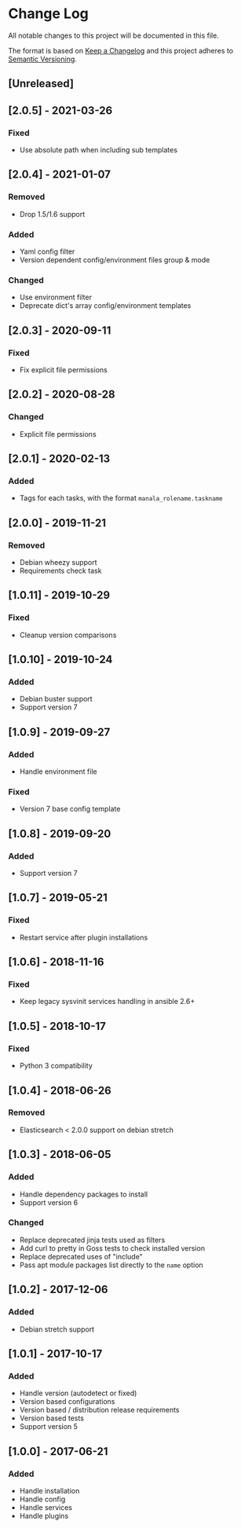 # Change Log
All notable changes to this project will be documented in this file.

The format is based on [Keep a Changelog](http://keepachangelog.com/)
and this project adheres to [Semantic Versioning](http://semver.org/).

## [Unreleased]

## [2.0.5] - 2021-03-26
### Fixed
- Use absolute path when including sub templates

## [2.0.4] - 2021-01-07
### Removed
- Drop 1.5/1.6 support

### Added
- Yaml config filter
- Version dependent config/environment files group & mode

### Changed
- Use environment filter
- Deprecate dict's array config/environment templates

## [2.0.3] - 2020-09-11
### Fixed
- Fix explicit file permissions

## [2.0.2] - 2020-08-28
### Changed
- Explicit file permissions

## [2.0.1] - 2020-02-13
### Added
- Tags for each tasks, with the format `manala_rolename.taskname`

## [2.0.0] - 2019-11-21
### Removed
- Debian wheezy support
- Requirements check task

## [1.0.11] - 2019-10-29
### Fixed
- Cleanup version comparisons

## [1.0.10] - 2019-10-24
### Added
- Debian buster support
- Support version 7

## [1.0.9] - 2019-09-27
### Added
- Handle environment file

### Fixed
- Version 7 base config template

## [1.0.8] - 2019-09-20
### Added
- Support version 7

## [1.0.7] - 2019-05-21
### Fixed
- Restart service after plugin installations

## [1.0.6] - 2018-11-16
### Fixed
- Keep legacy sysvinit services handling in ansible 2.6+

## [1.0.5] - 2018-10-17
### Fixed
- Python 3 compatibility

## [1.0.4] - 2018-06-26
### Removed
- Elasticsearch < 2.0.0 support on debian stretch

## [1.0.3] - 2018-06-05
### Added
- Handle dependency packages to install
- Support version 6

### Changed
- Replace deprecated jinja tests used as filters
- Add curl to pretty in Goss tests to check installed version
- Replace deprecated uses of "include"
- Pass apt module packages list directly to the `name` option

## [1.0.2] - 2017-12-06
### Added
- Debian stretch support

## [1.0.1] - 2017-10-17
### Added
- Handle version (autodetect or fixed)
- Version based configurations
- Version based / distribution release requirements
- Version based tests
- Support version 5

## [1.0.0] - 2017-06-21
### Added
- Handle installation
- Handle config
- Handle services
- Handle plugins
